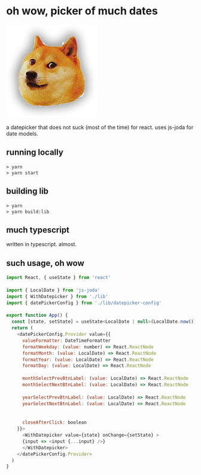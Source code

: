 # oh wow, picker of much dates

![OH WOW](./doge.png)

a datepicker that does not suck (most of the time) for react. uses js-joda for date models.

## running locally
```
> yarn
> yarn start
```

## building lib
```
> yarn
> yarn build:lib
```

## much typescript

written in typescript. almost.

## such usage, oh wow

```javascript
import React, { useState } from 'react'

import { LocalDate } from 'js-joda'
import { WithDatepicker } from './lib'
import { datePickerConfig } from './lib/datepicker-config'

export function App() {
  const [state, setState] = useState<LocalDate | null>(LocalDate.now())
  return (
    <datePickerConfig.Provider value={{
      valueFormatter: DateTimeFormatter
      formatWeekday: (value: number) => React.ReactNode
      formatMonth: (value: LocalDate) => React.ReactNode
      formatYear: (value: LocalDate) => React.ReactNode
      formatDay: (value: LocalDate) => React.ReactNode

      monthSelectPrevBtnLabel: (value: LocalDate) => React.ReactNode
      monthSelectNextBtnLabel: (value: LocalDate) => React.ReactNode

      yearSelectPrevBtnLabel: (value: LocalDate) => React.ReactNode
      yearSelectNextBtnLabel: (value: LocalDate) => React.ReactNode


      closeAfterClick: boolean
    }}>
      <WithDatepicker value={state} onChange={setState} >
      {input => <input {...input} />}
      </WithDatepicker>
    </datePickerConfig.Provider>
  )
}

  ```